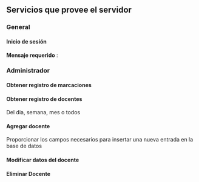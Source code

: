## Servicios que provee el servidor
### General

#### Inicio de sesión
**Mensaje requerido** :

### Administrador
#### Obtener registro de marcaciones

#### Obtener registro de docentes
Del dia, semana, mes o todos
#### Agregar docente
Proporcionar los campos necesarios para insertar una nueva entrada en la base de datos
#### Modificar datos del docente


#### Eliminar Docente

####

